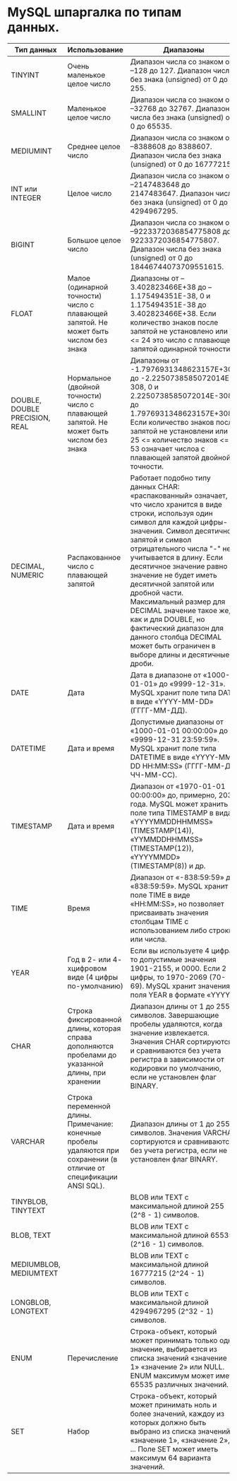 # MySQL шпаргалка по типам данных.

<table class="t-1">
  <thead>
  <tr>
    <th>Тип данных</th>
    <th>Использование</th>
    <th>Диапазоны</th>
  </tr>
  </thead>
  <tbody>
  <tr>
    <td>TINYINT</td>
    <td>Очень маленькое целое число</td>
    <td>Диапазон числа со знаком от –128 до 127. Диапазон числа без знака (unsigned) от 0 до 255.</td>
  </tr>
  <tr>
    <td>SMALLINT</td>
    <td>Маленькое целое число</td>
    <td>Диапазон числа со знаком от –32768 до 32767. Диапазон числа без знака (unsigned) от 0 до 65535.</td>
  </tr>
  <tr>
    <td>MEDIUMINT</td>
    <td>Среднее целое число</td>
    <td>Диапазон числа со знаком от –8388608 до 8388607. Диапазон числа без знака (unsigned) от 0 до 16777215.</td>
  </tr>
  <tr>
    <td>INT или INTEGER</td>
    <td>Целое число</td>
    <td>Диапазон числа со знаком от –2147483648 до 2147483647. Диапазон числа без знака (unsigned) от 0 до 4294967295.</td>
  </tr>
  <tr>
    <td>BIGINT</td>
    <td>Большое целое число</td>
    <td>Диапазон числа со знаком от –9223372036854775808 до 9223372036854775807. Диапазон числа без знака (unsigned) от 0 до 18446744073709551615.</td>
  </tr>
  <tr>
    <td>FLOAT</td>
    <td>Малое (одинарной точности) число с плавающей запятой. Не может быть числом без знака</td>
    <td>Диапазоны от –3.402823466E+38 до –1.175494351E-38, 0 и 1.175494351E-38 до 3.402823466E+38. Если количество знаков после запятой не установлено или <= 24 это число с плавающей запятой одинарной
      точности.</td>
  </tr>
  <tr>
    <td>DOUBLE, DOUBLE PRECISION, REAL</td>
    <td>Нормальное (двойной точности) число с плавающей запятой. Не может быть числом без знака</td>
    <td>Диапазоны от -1.7976931348623157E+308 до -2.2250738585072014E-308, 0 и 2.2250738585072014E-308 до 1.7976931348623157E+308. Если количество знаков после запятой не установлени или 25 <= количество знаков <= 53 означает числоа с плавающей запятой двойной точности.
    </td>
  </tr>
  <tr>
      <td>DECIMAL, NUMERIC</td>
      <td>Распакованное число с плавающей запятой</td>
      <td>
         Работает подобно типу данных CHAR: «распакованный» означает, что число хранится в виде строки,
         используя один символ для каждой цифры-значения. Символ десятичной запятой и символ отрицательного
         числа "-" не учитывается в длину. Если десятичное значение равно 0, значение не будет иметь десятичной
         запятой или дробной части. Максимальный размер для DECIMAL значение такое же, как и для DOUBLE,
         но фактический диапазон для данного столбца DECIMAL может быть ограничен в выборе длины и десятичные дроби.
      </td>
  </tr>
  <tr>
     <td>DATE</td>
     <td>Дата</td>
     <td>
          Дата в диапазоне от «1000-01-01» до «9999-12-31». MySQL хранит поле типа DATE в виде «YYYY-MM-DD» (ГГГГ-ММ-ДД).
     </td>
  </tr>
  <tr>
    <td>DATETIME</td>
    <td>Дата и время</td>
    <td>
        Допустимые диапазоны от «1000-01-01 00:00:00» до «9999-12-31 23:59:59». MySQL хранит поле типа
        DATETIME в виде «YYYY-MM-DD HH:MM:SS» (ГГГГ-ММ-ДД ЧЧ-ММ-СС).
     </td>
    </tr>
    <tr>
        <td>TIMESTAMP</td>
        <td>Дата и время</td>
        <td>Диапазон от «1970-01-01 00:00:00» до, примерно, 2037 года. MySQL может хранить поле типа TIMESTAMP в видах «YYYYMMDDHHMMSS» (TIMESTAMP(14)), «YYMMDDHHMMSS» (TIMESTAMP(12)), «YYYYMMDD» (TIMESTAMP(8)) и др.</td>
    </tr>
    <tr>
        <td>TIME</td>
        <td>Время</td>
        <td>Диапазон от «-838:59:59» до «838:59:59». MySQL хранит поле TIME в виде «HH:MM:SS», но позволяет
          присваивать значения столбцам TIME с использованием либо строки или числа.</td>
    </tr>
    <tr>
      <td>YEAR</td>
      <td>Год в 2- или 4- хцифровом виде (4 цифры по-умолчанию)</td>
      <td>Если вы используете 4 цифра, то допустимые значения 1901-2155, и 0000. Если 2 цифры, то 1970-2069 (70-69). MySQL хранит значения поля YEAR в формате «YYYY».</td>
    </tr>
    <tr>
      <td>CHAR</td>
      <td>Строка фиксированной длины, которая справа дополняются пробелами до указанной длины, при хранении</td>
      <td>Диапазон длины от 1 до 255 символов. Завершающие пробелы удаляются, когда значение извлекается. Значения CHAR сортируются и сравниваются без учета регистра в зависимости от кодировки по умолчанию, если не установлен флаг BINARY.</td>
    </tr>
    <tr>
      <td>VARCHAR</td>
      <td>Строка переменной длины. Примечание: конечные пробелы удаляются при сохранении (в отличие от спецификации ANSI SQL).</td>
      <td>Диапазон длины от 1 до 255 символов. Значения VARCHAR сортируются и сравниваются без учета регистра, если не установлен флаг BINARY.</td>
    </tr>
    <tr>
      <td>TINYBLOB, TINYTEXT</td>
      <td></td>
      <td>BLOB или ТЕХТ с максимальной длиной 255 (2^8 - 1) символов.</td>
    </tr>
    <tr>
      <td>BLOB, TEXT</td>
      <td></td>
      <td>BLOB или ТЕХТ с максимальной длиной 65535 (2^16 - 1) символов.</td>
    </tr>
    <tr>
      <td>MEDIUMBLOB, MEDIUMTEXT</td>
      <td></td>
      <td>BLOB или ТЕХТ с максимальной длиной 16777215 (2^24 - 1) символов.</td>
    </tr>
    <tr>
        <td>LONGBLOB, LONGTEXT</td>
        <td></td>
        <td>BLOB или ТЕХТ с максимальной длиной 4294967295 (2^32 - 1) символов.</td>
    </tr>
    <tr>
        <td>ENUM</td>
        <td>Перечисление</td>
        <td>Строка-объект, который может принимать только одно значение, выбирается из списка значений «значение 1» «значение 2» или NULL. ENUM максимум может иметь 65535 различных значений.</td>
    </tr>
    <tr>
        <td>SET</td>
        <td>Набор</td>
        <td>Строка-объект, который может принимать ноль и более значений, каждоу из которых должно быть выбрано из списка значений «значение 1», «значение 2», ... Поле SET может иметь максимум 64 варианта значений.</td>
    </tr>
  </tbody>
</table>
